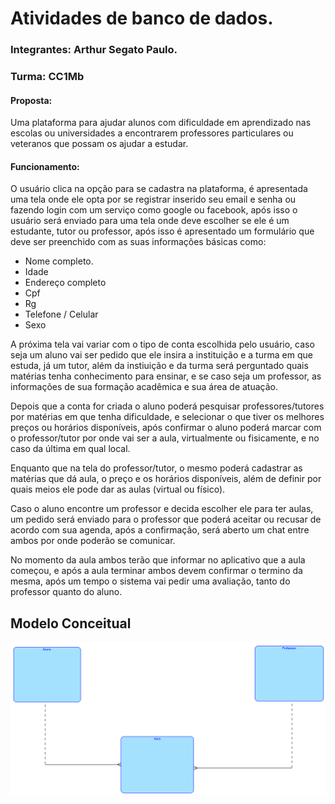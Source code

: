 # Atividades de banco de dados.
### Integrantes: Arthur Segato Paulo.
### Turma: CC1Mb

#### **Proposta:**

Uma plataforma para ajudar alunos com dificuldade em aprendizado nas escolas ou universidades a encontrarem professores particulares ou veteranos que possam os ajudar a estudar.

#### **Funcionamento:**

O usuário clica na opção para se cadastra na plataforma, é apresentada uma tela onde ele opta por se registrar inserido seu email e senha ou fazendo login com um serviço como google ou facebook, após isso o usuário será enviado para uma tela onde deve escolher se ele é um estudante, tutor ou professor, após isso é apresentado um formulário que deve ser preenchido com as suas informações básicas como:

- Nome completo.
- Idade
- Endereço completo
- Cpf
- Rg
- Telefone / Celular
- Sexo

A próxima tela vai variar com o tipo de conta escolhida pelo usuário, caso seja um aluno vai ser pedido que ele insira a instituição e a turma em que estuda, já um tutor, além da instiuição e da turma será perguntado quais matérias tenha conhecimento para ensinar, e se caso seja um professor, as informações de sua formação acadêmica e sua área de atuação.

Depois que a conta for criada o aluno poderá pesquisar professores/tutores por matérias em que tenha dificuldade, e selecionar o que tiver os melhores preços ou horários disponíveis, após confirmar o aluno poderá marcar com o professor/tutor por onde vai ser a aula, virtualmente ou fisicamente, e no caso da última em qual local.

Enquanto que na tela do professor/tutor, o mesmo poderá cadastrar as matérias que dá aula, o preço e os horários disponíveis, além de definir por quais meios ele pode dar as aulas (virtual ou físico).

Caso o aluno encontre um professor e decida escolher ele para ter aulas, um pedido será enviado para o professor que poderá aceitar ou recusar de acordo com sua agenda, após a confirmação, será aberto um chat entre ambos por onde poderão se comunicar.

No momento da aula ambos terão que informar no aplicativo que a aula começou, e após a aula terminar ambos devem confirmar o termino da mesma, após um tempo o sistema vai pedir uma avaliação, tanto do professor quanto do aluno.

## Modelo Conceitual
![alt text](https://raw.githubusercontent.com/ArthurSegato/CC1Mb-BD1-Trab/master/Modelo%20Conceitual.PNG "Modelo Conceitual")
